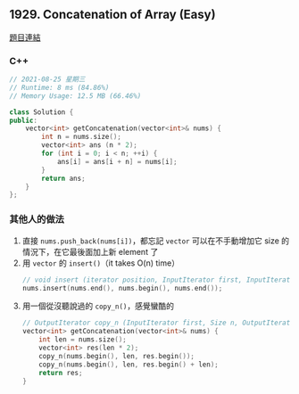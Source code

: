 ## 1929. Concatenation of Array (Easy)

[題目連結](https://leetcode.com/problems/concatenation-of-array/)

### C++

```cpp
// 2021-08-25 星期三
// Runtime: 8 ms (84.86%)
// Memory Usage: 12.5 MB (66.46%)

class Solution {
public:
    vector<int> getConcatenation(vector<int>& nums) {
        int n = nums.size();
        vector<int> ans (n * 2);
        for (int i = 0; i < n; ++i) {
            ans[i] = ans[i + n] = nums[i];
        }
        return ans;
    }
};
```

### 其他人的做法

1. 直接 `nums.push_back(nums[i])`，都忘記 `vector` 可以在不手動增加它 size 的情況下，在它最後面加上新 element 了
2. 用 `vector` 的 `insert()`（it takes O(n) time）
    ```cpp
    // void insert (iterator position, InputIterator first, InputIterator last);
    nums.insert(nums.end(), nums.begin(), nums.end());
    ```
3. 用一個從沒聽說過的 `copy_n()`，感覺蠻酷的
    ```cpp
    // OutputIterator copy_n (InputIterator first, Size n, OutputIterator result);
    vector<int> getConcatenation(vector<int>& nums) {
        int len = nums.size();
        vector<int> res(len * 2);
        copy_n(nums.begin(), len, res.begin());
        copy_n(nums.begin(), len, res.begin() + len);
        return res;
    }
    ```